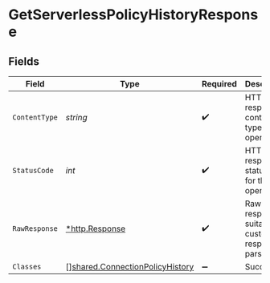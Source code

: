 # GetServerlessPolicyHistoryResponse


## Fields

| Field                                                                                     | Type                                                                                      | Required                                                                                  | Description                                                                               |
| ----------------------------------------------------------------------------------------- | ----------------------------------------------------------------------------------------- | ----------------------------------------------------------------------------------------- | ----------------------------------------------------------------------------------------- |
| `ContentType`                                                                             | *string*                                                                                  | :heavy_check_mark:                                                                        | HTTP response content type for this operation                                             |
| `StatusCode`                                                                              | *int*                                                                                     | :heavy_check_mark:                                                                        | HTTP response status code for this operation                                              |
| `RawResponse`                                                                             | [*http.Response](https://pkg.go.dev/net/http#Response)                                    | :heavy_check_mark:                                                                        | Raw HTTP response; suitable for custom response parsing                                   |
| `Classes`                                                                                 | [][shared.ConnectionPolicyHistory](../../../pkg/models/shared/connectionpolicyhistory.md) | :heavy_minus_sign:                                                                        | Success                                                                                   |